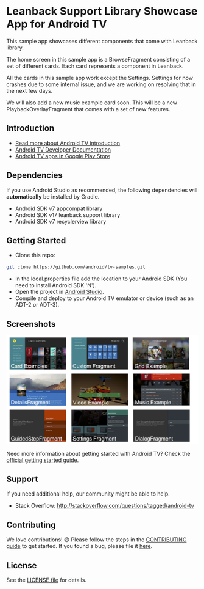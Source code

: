 # Leanback Support Library Showcase App for Android TV

This sample app showcases different components that come with Leanback library.

The home screen in this sample app is a BrowseFragment consisting of a set of different cards.
Each card represents a component in Leanback.

All the cards in this sample app work except the Settings.
Settings for now crashes due to some internal issue, and we are working on
resolving that in the next few days.

We will also add a new music example card soon.
This will be a new PlaybackOverlayFragment that comes with a set of new
features.

## Introduction

- [Read more about Android TV introduction](http://www.android.com/tv/)
- [Android TV Developer Documentation](http://developer.android.com/tv)
- [Android TV apps in Google Play Store][store-apps]

## Dependencies

If you use Android Studio as recommended, the following dependencies will **automatically** be installed by Gradle.

- Android SDK v7 appcompat library
- Android SDK v17 leanback support library
- Android SDK v7 recyclerview library

## Getting Started

- Clone this repo:

```sh
git clone https://github.com/android/tv-samples.git
```

- In the local.properties file add the location to your Android SDK (You need to install Android SDK 'N').
- Open the project in [Android Studio][studio].
- Compile and deploy to your Android TV emulator or device (such as an ADT-2 or ADT-3).


## Screenshots

![Screenshot](screenshots/Showcase-Snapshots.png)

Need more information about getting started with Android TV? Check the [official getting started guide][getting-started].

## Support

If you need additional help, our community might be able to help.

- Stack Overflow: http://stackoverflow.com/questions/tagged/android-tv

## Contributing

We love contributions! :smile: Please follow the steps in the [CONTRIBUTING guide][contributing] to get started. If you found a bug, please file it [here][bugs].

## License

See the [LICENSE file][license] for details.

[store-apps]: https://play.google.com/store/apps/collection/promotion_3000e26_androidtv_apps_all
[studio]: https://developer.android.com/tools/studio/index.html
[getting-started]: https://developer.android.com/training/tv/start/start.html
[bugs]: https://github.com/googlesamples/androidtv-Leanback/issues/new
[contributing]: ../CONTRIBUTING.md
[license]: ../LICENSE
